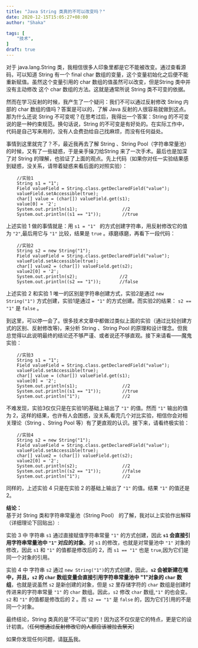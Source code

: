 ```yaml
---
title: "Java String 类真的不可以改变吗？"
date: 2020-12-15T15:05:27+08:00
author: "Shaka"

tags: [
    "技术",
]
draft: true
---
```


对于 java.lang.String 类，我相信很多人印象里都是它不能被改变。通过查看源码，可以知道 String 有一个 final char 数组的变量，这个变量初始化之后便不能重新赋值。虽然这个变量引用的 char 数组的值虽然可以改变，但是String 类中并没有主动修改 这个 char 数组的方法。这就是通常所说 String 类不可变的依据。   
  

然而在学习反射的时候，我产生了一个疑问：我们不可以通过反射修改 String 内部的 char 数组的值吗？答案是可以的，了解 Java 反射的人很容易就做到这点。那为什么还说 String 不可变呢？在思考过后，我得出一个答案：String 的不可变说的是一种约束规范。换句话说，String 的不可变是有好处的。在实际工作中，代码是自己写来用的，没有人会费劲给自己找麻烦，而没有任何益处。
  
事情到这里就完了？不，最近我再去了解 String 、String Pool（字符串常量池）的时候，又有了一些疑惑，于是亲手操刀给String 来了一次手术。最后也是加深了对 String 的理解，也验证了上面的观点。先上代码（如果你对任一实验结果感到疑惑，没关系，请带着疑惑来看后面的对照实验）：  

```
    //实验1
    String s1 = "1";
    Field valueField = String.class.getDeclaredField("value");
    valueField.setAccessible(true);
    char[] value = (char[]) valueField.get(s1);
    value[0] = '2';
    System.out.println(s1);                 //2
    System.out.println((s1 == "1"));        //true
```

上述实验 1 做的事情就是：用 `s1 = "1" ` 的方式创建字符串，用反射修改它的值为 `"2"`,最后用它与 `"1"` 比较，结果是 `true` 。琢磨琢磨，再看下一段代码：  

```
    //实验2
    String s2 = new String("1");
    Field valueField = String.class.getDeclaredField("value");
    valueField.setAccessible(true);
    char[] value2 = (char[]) valueField.get(s2);
    value2[0] = '2';
    System.out.println(s2);                //2
    System.out.println((s2 == "1"));       //false
```

上述实验 2 和实验 1 唯一的区别是字符串创建方式，实验2是通过 `new String("1")` 方式创建，实验1是通过 `= "1"` 的方式创建。而实验2的结果： `s2 == "1"` 是 `false` 。

到这里，可以停一会了。很多技术文章中都做过类似上面的实验（通过比较创建方式的区别、反射修改等)，来分析 String 、String Pool 的原理和设计理念。但我总觉得以此说明最终的结论还不够严谨、或者说还不够直观。接下来请看——魔鬼实验：

```
    //实验3 
    String s1 = "1";
    Field valueField = String.class.getDeclaredField("value");
    valueField.setAccessible(true);
    char[] value = (char[]) valueField.get(s1);
    value[0] = '2';
    System.out.println(s1);                 //2
    System.out.println((s1 == "1"));        //true
    System.out.println("1");                //2
```

不难发现，实验3仅仅只是在实验1的基础上输出了 `"1"` 的值。然而 `"1"` 输出的值为 2，这样的结果，也许有人会困惑，没关系,看完几个对比实验，相信你会对相关理论（String 、String Pool 等）有了更直观的认识。接下来，请看终极实验：

```
    //实验4
    String s2 = new String("1");
    Field valueField = String.class.getDeclaredField("value");
    valueField.setAccessible(true);
    char[] value2 = (char[]) valueField.get(s2);
    value2[0] = '2';
    System.out.println(s2);                 //2
    System.out.println((s2 == "1"));        //false
    System.out.println("1");                //2
```
同样的，上述实验 4 只是在实验 2 的基础上输出了 `"1"` 的值。结果 `"1"` 的值还是 2。  

**结论：**  
基于对 String 类和字符串常量池（String Pool） 的了解，我对以上实验作出解释（详细理论下回贴出）:

实验 3 中 字符串 `s1` 通过直接赋值字符串常量 `"1"` 的方式创建，因此 **`s1` 会直接引用字符串常量池中 `"1"` 对应的对象**。对 `s1` 的修改，也就是对常量池中 `"1"` 对象的修改，因此 `s1` 和 `"1"` 的值都是修改后的 2，而 `s1 == "1"` 也是 `true`,因为它们是同一个对象的引用。  

实验 4 中 字符串 `s2` 通过 `new String("1")`的方式创建，因此，**`s2` 会被新建在堆中，并且，`s2` 的 `char` 数组变量会直接引用字符串常量池中 "1"对象的 `char` 数组**，也就是说虽然 `s2` 是新创建的对象，但是 `s2` 里存储字符的 `char` 数组是创建时传进来的字符串常量 `"1"` 的 `char` 数组。因此，`s2` 修改 `char` 数组,`"1"` 的也会变。`s2` 和 `"1"` 的值都是修改后的 2 。而 `s2 == "1"` 是 `false` 的，因为它们引用的不是同一个对象。  

最终结论，String 类真的是“不可以”变的！因为这不仅仅是它的特点，更是它的设计初衷。（~~任何想通过反射修改它的人都应该被拉去祭天~~)   


如果你发现任何问题，请[联系](/about)我。